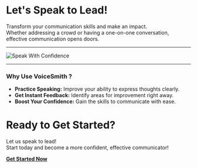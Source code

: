 <!-- Theme:Classic, ImgAlign:Left Widget:NAVI-->
# Let's Speak to Lead!
Transform your communication skills and make an impact.  
Whether addressing a crowd or having a one-on-one conversation, effective communication opens doors.

---

![Speak With Confidence](https://github.com/user-attachments/assets/37c4a00d-1e00-43ac-8cd6-65507442dfc8)

---

### Why Use VoiceSmith ?

- **Practice Speaking:** Improve your ability to express thoughts clearly.
- **Get Instant Feedback:** Identify areas for improvement right away.
- **Boost Your Confidence:** Gain the skills to communicate with ease.

# Ready to Get Started?
Let us speak to lead!  
Start today and become a more confident, effective communicator!

[**Get Started Now**](/voicesmith/contacts)

